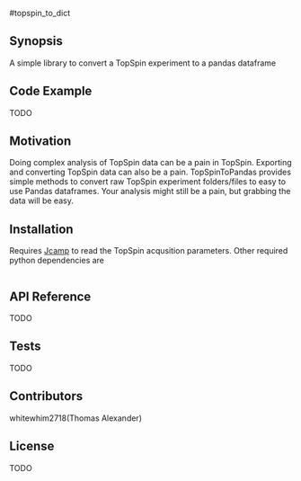 #topspin_to_dict

## Synopsis

A simple library to convert a TopSpin experiment to a pandas dataframe 

## Code Example

TODO

## Motivation

Doing complex analysis of TopSpin data can be a pain in TopSpin. Exporting and converting TopSpin data can also be a pain. TopSpinToPandas provides simple methods to convert raw TopSpin experiment folders/files to easy to use Pandas dataframes. Your analysis might still be a pain, but grabbing the data will be easy. 

## Installation

Requires [Jcamp](https://github.com/nzhagen/jcamp) to read the TopSpin acqusition parameters. 
Other required python dependencies are
``` numpy

 ```
## API Reference

TODO

## Tests

TODO

## Contributors

whitewhim2718(Thomas Alexander)

## License

TODO